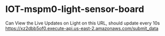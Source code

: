 # IOT-mspm0-light-sensor-board

Can View the Live Updates on Light on this URL, should update every 10s
https://xz2dbb5of0.execute-api.us-east-2.amazonaws.com/submit_data
